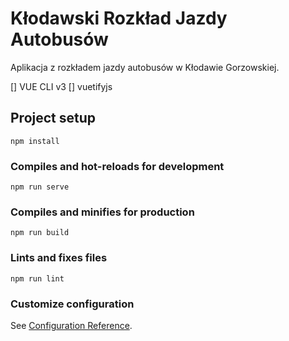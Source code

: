 # Kłodawski Rozkład Jazdy Autobusów

Aplikacja z rozkładem jazdy autobusów w Kłodawie Gorzowskiej.

[] VUE CLI v3
[] vuetifyjs

## Project setup
```
npm install
```

### Compiles and hot-reloads for development
```
npm run serve
```

### Compiles and minifies for production
```
npm run build
```

### Lints and fixes files
```
npm run lint
```

### Customize configuration
See [Configuration Reference](https://cli.vuejs.org/config/).
